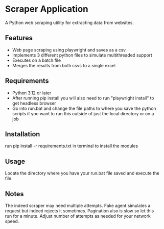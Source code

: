 # Scraper Application

A Python web scraping utility for extracting data from websites.

## Features

- Web page scraping using playwright and saves as a csv
- Implements 3 different python files to simulate multithreaded support
- Executes on a batch file
- Merges the results from both csvs to a single excel

## Requirements

- Python 3.12 or later
- After running pip install you will also need to run "playwright install" to get headless browser
- Go into run.bat and change the file paths to where you save the python scripts if you want to run this outside of just the local directory or on a job

## Installation
run pip install -r requirements.txt in terminal to install the modules

## Usage

Locate the directory where you have your run.bat file saved and execute the file.

## Notes

The indeed scraper may need multiple attempts. Fake agent simulates a request but indeed rejects it sometimes. Pagination also is slow so let this run for a minute.
Adjust number of attempts as needed for your network speed.
